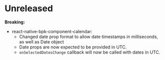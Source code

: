 # Unreleased

**Breaking:**

- react-native-bpk-component-calendar:
  - Changed date prop format to allow date timestamps in milliseconds, as well as Date object
  - Date props are now expected to be provided in UTC.
  - `onSelectedDatesChange` callback will now be called with dates in UTC.
